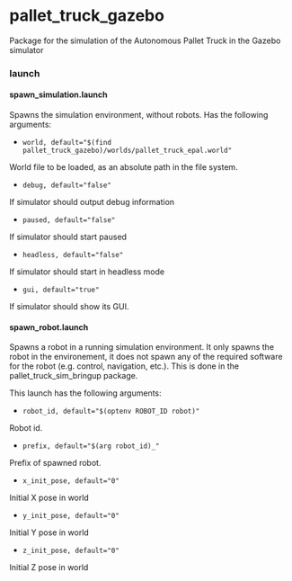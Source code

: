 # pallet_truck_gazebo

Package for the simulation of the Autonomous Pallet Truck in the Gazebo simulator

### launch

#### spawn_simulation.launch

Spawns the simulation environment, without robots. Has the following arguments:

* ` world, default="$(find pallet_truck_gazebo)/worlds/pallet_truck_epal.world" `

World file to be loaded, as an absolute path in the file system.

* ` debug, default="false" `

If simulator should output debug information

* ` paused, default="false" `

If simulator should start paused

* ` headless, default="false" `

If simulator should start in headless mode

* ` gui, default="true" `

If simulator should show its GUI.

#### spawn_robot.launch

Spawns a robot in a running simulation environment. It only spawns the robot in the environement, it does not spawn any of the required software for the robot (e.g. control, navigation, etc.). This is done in the pallet_truck_sim_bringup package.

This launch has the following arguments:

* ` robot_id, default="$(optenv ROBOT_ID robot)"  `

Robot id.

* ` prefix, default="$(arg robot_id)_"  `

Prefix of spawned robot.

* ` x_init_pose, default="0"  `

Initial X pose in world 

* ` y_init_pose, default="0"  `

Initial Y pose in world 

* ` z_init_pose, default="0"  `

Initial Z pose in world 
